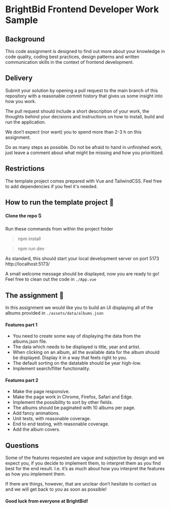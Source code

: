 # BrightBid Frontend Developer Work Sample

## Background

This code assignment is designed to find out more about your knowledge in code quality, coding best practices, design patterns and written communication skills in the context of frontend development.

## Delivery

Submit your solution by opening a pull request to the main branch of this repository with a reasonable commit history that gives us some insight into how you work.

The pull request should include a short description of your work, the thoughts behind your decisions and instructions on how to install, build and run the application.

We don’t expect (nor want) you to spend more than 2-3 h on this assignment.

Do as many steps as possible. Do not be afraid to hand in unfinished work, just leave a comment about what might be missing and how you prioritized.

## Restrictions

The template project comes prepared with Vue and TailwindCSS.
Feel free to add dependencies if you feel it's needed.

## How to run the template project 🔧

#### Clone the repo 🔃

Run these commands from within the project folder

> npm install

> npm run dev

As standard, this should start your local development server on port 5173
http://localhost:5173/

A small welcome message should be displayed, now you are ready to go! Feel free to clean out the code in `./App.vue`

## The assignment 📝

In this assignment we would like you to build an UI displaying all of the albums provided in `./assets/data/albums.json`

#### Features part 1

- You need to create some way of displaying the data from the albums.json file.
- The data which needs to be displayed is title, year and artist.
- When clicking on an album, all the available data for the album should be
  displayed. Display it in a way that feels right to you.
- The default sorting on the datatable should be year high-low.
- Implement search/filter functionality.

#### Features part 2

- Make the page responsive.
- Make the page work in Chrome, Firefox, Safari and Edge.
- Implement the possibility to sort by other fields.
- The albums should be paginated with 10 albums per page.
- Add fancy animations.
- Unit tests, with reasonable coverage.
- End to end testing, with reasonable coverage.
- Add the album covers.

## Questions

Some of the features requested are vague and subjective by design and we expect you, if you decide to implement them, to interpret them as you find best for the end result. I.e. it’s as much about how you interpret the features as how you implement them.

If there are things, however, that are unclear don’t hesitate to contact us and we will get back to you as soon as possible!

#### Good luck from everyone at BrightBid!
